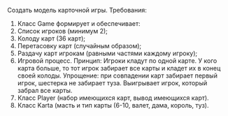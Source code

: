 Создать модель карточной игры.
Требования:
1) Класс Game формирует и обеспечивает:
2) Список игроков (минимум 2);
3) Колоду карт (36 карт);
4) Перетасовку карт (случайным образом);
5) Раздачу карт игрокам (равными частями каждому игроку);
6) Игровой процесс. Принцип: Игроки кладут по одной карте. У кого карта больше, то тот игрок забирает все карты и кладет их в конец своей колоды. Упрощение: при совпадении карт забирает первый игрок, шестерка не забирает туза. Выигрывает игрок, который забрал все карты.
7) Класс Player (набор имеющихся карт, вывод имеющихся карт).
8) Класс Karta (масть и тип карты (6-10, валет, дама, король, туз).
